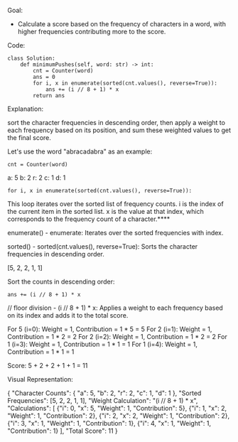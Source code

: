 Goal:
- Calculate a score based on the frequency of characters in a word, with higher frequencies contributing more to the score.

Code:

    class Solution:
        def minimumPushes(self, word: str) -> int:
            cnt = Counter(word)
            ans = 0
            for i, x in enumerate(sorted(cnt.values(), reverse=True)):
                ans += (i // 8 + 1) * x
            return ans

Explanation: 

sort the character frequencies in descending order, then apply a weight to each frequency based on its position, and sum these weighted values to get the final score.


Let's use the word "abracadabra" as an example:

    cnt = Counter(word)

a: 5
b: 2
r: 2
c: 1
d: 1

    for i, x in enumerate(sorted(cnt.values(), reverse=True)):
    
This loop iterates over the sorted list of frequency counts.
i is the index of the current item in the sorted list.
x is the value at that index, which corresponds to the frequency count of a character.****

enumerate() - enumerate: Iterates over the sorted frequencies with index.

sorted() - sorted(cnt.values(), reverse=True): Sorts the character frequencies in descending order.

[5, 2, 2, 1, 1]

Sort the counts in descending order:

    ans += (i // 8 + 1) * x

// floor division - (i // 8 + 1) * x: Applies a weight to each frequency based on its index and adds it to the total score.

For 5 (i=0): Weight = 1, Contribution = 1 * 5 = 5
For 2 (i=1): Weight = 1, Contribution = 1 * 2 = 2
For 2 (i=2): Weight = 1, Contribution = 1 * 2 = 2
For 1 (i=3): Weight = 1, Contribution = 1 * 1 = 1
For 1 (i=4): Weight = 1, Contribution = 1 * 1 = 1

Score: 5 + 2 + 2 + 1 + 1 = 11

Visual Representation:

{
  "Character Counts": {
    "a": 5,
    "b": 2,
    "r": 2,
    "c": 1,
    "d": 1
  },
  "Sorted Frequencies": [5, 2, 2, 1, 1],
  "Weight Calculation": "(i // 8 + 1) * x",
  "Calculations": [
    {"i": 0, "x": 5, "Weight": 1, "Contribution": 5},
    {"i": 1, "x": 2, "Weight": 1, "Contribution": 2},
    {"i": 2, "x": 2, "Weight": 1, "Contribution": 2},
    {"i": 3, "x": 1, "Weight": 1, "Contribution": 1},
    {"i": 4, "x": 1, "Weight": 1, "Contribution": 1}
  ],
  "Total Score": 11
}


